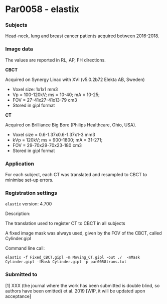 # Par0058 - elastix

###  Subjects

Head-neck, lung and breast cancer patients acquired between 2016-2018.

###  Image data

The values are reported in RL, AP, FH directions.

**CBCT**

Acquired on Synergy Linac with XVI (v5.0.2b72 Elekta AB, Sweden)

* Voxel size: 1x1x1 mm3
* Vp = 100-120kV; ms = 10-40; mA = 10-25;
* FOV = 27-41x27-41x13-79 cm3
* Stored in gipl format

**CT**

Acquired on Brilliance Big Bore (Philips Healthcare, Ohio, USA).

* Voxel size = 0.6-1.37x0.6-1.37x1-3 mm3
* kVp = 120kV; ms = 900-1800; mA = 31-271;
* FOV = 29-70x29-70x23-180 cm3
* Stored in gipl format

###  Application

For each subject, each CT was translated and resampled to CBCT to minimise set-up errors.

###  Registration settings

`elastix` version: 4.700

Description:

The translation used to register CT to CBCT in all subjects


A fixed image mask was always used, given by the FOV of the CBCT, called Cylinder.gipl

Command line call:


    elastix -f Fixed_CBCT.gipl -m Moving_CT.gipl -out ./  -mMask Cylinder.gipl -fMask Cylinder.gipl -p par0058trans.txt


###  Submitted to

[1] XXX (the journal where the work has been submitted is double blind, so authors have been omitted) et al. 2019 [WIP, it will be updated upon acceptance]
